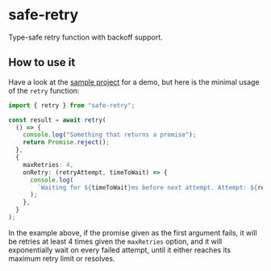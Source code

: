 # safe-retry

Type-safe retry function with backoff support.

## How to use it

Have a look at the [sample project](<[./packages/sample/src/main.ts](https://github.com/brunojppb/safe-retry/tree/main/packages/sample)>) for a demo,
but here is the minimal usage of the `retry` function:

```ts
import { retry } from "safe-retry";

const result = await retry(
  () => {
    console.log("Something that returns a promise");
    return Promise.reject();
  },
  {
    maxRetries: 4,
    onRetry: (retryAttempt, timeToWait) => {
      console.log(
        `Waiting for ${timeToWait}ms before next attempt. Attempt: ${retryAttempt}`
      );
    },
  }
);
```

In the example above, if the promise given as the first argument fails,
it will be retries at least 4 times given the `maxRetries` option,
and it will exponentially wait on every failed attempt, until it either
reaches its maximum retry limit or resolves.
